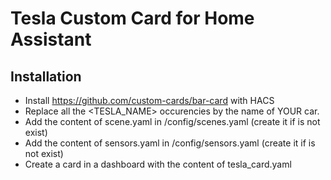 # Tesla Custom Card for Home Assistant

## Installation

- Install https://github.com/custom-cards/bar-card with HACS
- Replace all the <TESLA_NAME> occurencies by the name of YOUR car.
- Add the content of scene.yaml in /config/scenes.yaml (create it if is not exist)
- Add the content of sensors.yaml in /config/sensors.yaml (create it if is not exist)
- Create a card in a dashboard with the content of tesla_card.yaml
